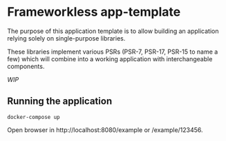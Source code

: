 Frameworkless app-template
==========================

The purpose of this application template is to allow building an application relying solely on single-purpose libraries.

These libraries implement various PSRs (PSR-7, PSR-17, PSR-15 to name a few) which will combine into a working application with interchangeable components.

*WIP*

Running the application
-----------------------

```
docker-compose up
```

Open browser in http://localhost:8080/example or /example/123456.


